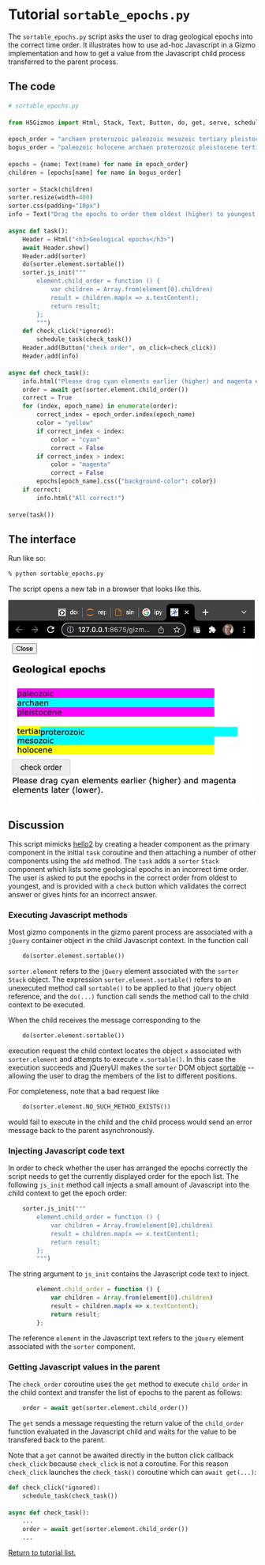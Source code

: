 

# Tutorial `sortable_epochs.py`

The `sortable_epochs.py` script asks the user to drag geological epochs into the correct
time order.  It illustrates how to use ad-hoc Javascript in a Gizmo implementation and
how to get a value from the Javascript child process transferred to the parent process.

## The code

```Python
# sortable_epochs.py

from H5Gizmos import Html, Stack, Text, Button, do, get, serve, schedule_task

epoch_order = "archaen proterozoic paleozoic mesozoic tertiary pleistocene holocene".split()
bogus_order = "paleozoic holocene archaen proterozoic pleistocene tertiary mesozoic".split()

epochs = {name: Text(name) for name in epoch_order}
children = [epochs[name] for name in bogus_order]

sorter = Stack(children)
sorter.resize(width=400)
sorter.css(padding="10px")
info = Text("Drag the epochs to order them oldest (higher) to youngest (lower).")

async def task():
    Header = Html("<h3>Geological epochs</h3>")
    await Header.show()
    Header.add(sorter)
    do(sorter.element.sortable())
    sorter.js_init("""
        element.child_order = function () {
            var children = Array.from(element[0].children)
            result = children.map(x => x.textContent);
            return result;
        };
        """)
    def check_click(*ignored):
        schedule_task(check_task())
    Header.add(Button("check order", on_click=check_click))
    Header.add(info)

async def check_task():
    info.html("Please drag cyan elements earlier (higher) and magenta elements later (lower).")
    order = await get(sorter.element.child_order())
    correct = True
    for (index, epoch_name) in enumerate(order):
        correct_index = epoch_order.index(epoch_name)
        color = "yellow"
        if correct_index < index:
            color = "cyan"
            correct = False
        if correct_index > index:
            color = "magenta"
            correct = False
        epochs[epoch_name].css({"background-color": color})
    if correct:
        info.html("All correct!")

serve(task())
```

## The interface

Run like so:

```bash
% python sortable_epochs.py
```

The script opens a new tab in a browser that looks like this.

<img src="epochs.png">


## Discussion

This script mimicks <a href="hello2.md">hello2</a> by creating a header component as the primary component
in the initial `task` coroutine
and then attaching a number of other components using the `add` method.
The `task` adds a `sorter` `Stack` component which lists some geological epochs
in an incorrect time order.  The user is asked to put the epochs in the correct order
from oldest to youngest, and is provided with a `check` button which validates the correct
answer or gives hints for an incorrect answer.

### Executing Javascript methods

Most gizmo components in the gizmo parent process are associated with a `jQuery` container
object in the child Javascript context.  In the function call
```Python
    do(sorter.element.sortable())
```
`sorter.element` refers to the `jQuery` element associated with the `sorter` `Stack` object.
The expression `sorter.element.sortable()` refers to an unexecuted method call `sortable()` to be applied
to that `jQuery` object reference, and the `do(...)` function call sends the method call to the child
context to be executed.

When the child receives the message corresponding to the
```Python
    do(sorter.element.sortable())
```
execution request the child context locates the object `x` associated with `sorter.element`
and attempts to execute `x.sortable()`.  In this case the execution succeeds and
jQueryUI makes the `sorter` DOM object
<a href="https://jqueryui.com/sortable/">sortable</a> -- allowing the user
to drag the members of the list to different positions.

For completeness, note that a bad request like
```Python
    do(sorter.element.NO_SUCH_METHOD_EXISTS())
```
would fail to execute in the child and the child process would send an error message back to the parent asynchronously.

### Injecting Javascript code text

In order to check whether the user has arranged the epochs correctly
the script needs to get the currently displayed order for the epoch list.
The following `js_init` method call injects a small amount of Javascript
into the child context to get the epoch order:
```Python
    sorter.js_init("""
        element.child_order = function () {
            var children = Array.from(element[0].children)
            result = children.map(x => x.textContent);
            return result;
        };
        """)
```
The string argument to `js_init` contains the Javascript code text to inject.
```Javascript
        element.child_order = function () {
            var children = Array.from(element[0].children)
            result = children.map(x => x.textContent);
            return result;
        };
```
The reference `element` in the Javascript text refers to the `jQuery` element
associated with the `sorter` component.

### Getting Javascript values in the parent

The `check_order` coroutine uses the `get` method to execute `child_order`
in the child context and transfer the list of epochs to the parent as follows:
```Python
    order = await get(sorter.element.child_order())
```
The `get` sends a message requesting the return value of the `child_order` function evaluated
in the Javascript child and waits for the value to be transfered back to the parent.

Note that a `get` cannot be awaited directly in the button click callback `check_click`
because `check_click` is not a coroutine.  For this reason `check_click` launches the
`check_task()` coroutine which can `await get(...)`:
```Python
def check_click(*ignored):
    schedule_task(check_task())

async def check_task():
    ...
    order = await get(sorter.element.child_order())
    ...
```

<a href="README.md">Return to tutorial list.</a>
